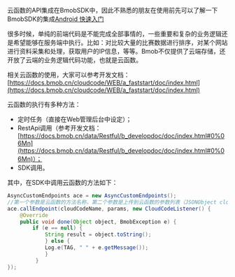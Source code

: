 云函数的API集成在BmobSDK中，因此不熟悉的朋友在使用前先可以了解一下BmobSDK的集成[Android 快速入门](https://docs.bmob.cn/data/Android/a_faststart/doc/index.html)

很多时候，单纯的前端代码是不能完成全部事情的，一些重要和复杂的业务逻辑还是希望能够在服务端中执行。比如：对比较大量的比赛数据进行排序，对某个网站进行资料采集和处理，获取用户的IP信息，等等。Bmob不仅提供了云端存储，还开放了云端的业务逻辑代码功能，也就是云函数。

相关云函数的使用，大家可以参考开发文档： [https://docs.bmob.cn/cloudcode/WEB/a_faststart/doc/index.html](https://docs.bmob.cn/cloudcode/WEB/a_faststart/doc/index.html)

云函数的执行有多种方法：

- 定时任务（直接在Web管理后台中设定）；
- RestApi调用（参考开发文档：[https://docs.bmob.cn/data/Restful/b_developdoc/doc/index.html#0%06Mn](https://docs.bmob.cn/data/Restful/b_developdoc/doc/index.html#0%06Mn)）；
- SDK调用。

其中，在SDK中调用云函数的方法如下：
```java
AsyncCustomEndpoints ace = new AsyncCustomEndpoints();
//第一个参数是云函数的方法名称，第二个参数是上传到云函数的参数列表（JSONObject cloudCodeParams），第三个参数是回调类
ace.callEndpoint(cloudCodeName, params, new CloudCodeListener() {
	@Override
    public void done(Object object, BmobException e) {
        if (e == null) {
            String result = object.toString();
            } else {
            Log.e(TAG, " " + e.getMessage());
            }
         }
});
```

